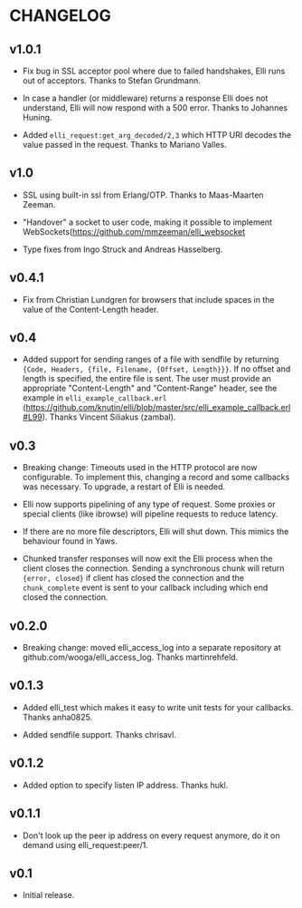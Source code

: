 # CHANGELOG

## v1.0.1

 * Fix bug in SSL acceptor pool where due to failed handshakes, Elli
   runs out of acceptors. Thanks to Stefan Grundmann.

 * In case a handler (or middleware) returns a response Elli does not
   understand, Elli will now respond with a 500 error. Thanks to
   Johannes Huning.

 * Added `elli_request:get_arg_decoded/2,3` which HTTP URI decodes the
   value passed in the request. Thanks to Mariano Valles.

## v1.0

 * SSL using built-in ssl from Erlang/OTP. Thanks to Maas-Maarten Zeeman.

 * "Handover" a socket to user code, making it possible to implement
   WebSockets(https://github.com/mmzeeman/elli_websocket

 * Type fixes from Ingo Struck and Andreas Hasselberg.

## v0.4.1

 * Fix from Christian Lundgren for browsers that include spaces in the
   value of the Content-Length header.

## v0.4

 * Added support for sending ranges of a file with sendfile by
   returning `{Code, Headers, {file, Filename, {Offset, Length}}}`. If
   no offset and length is specified, the entire file is sent. The
   user must provide an appropriate "Content-Length" and
   "Content-Range" header, see the example in
   `elli_example_callback.erl`
   (https://github.com/knutin/elli/blob/master/src/elli_example_callback.erl#L99). Thanks
   Vincent Siliakus (zambal).


## v0.3

 * Breaking change: Timeouts used in the HTTP protocol are now
   configurable. To implement this, changing a record and some
   callbacks was necessary. To upgrade, a restart of Elli is needed.

 * Elli now supports pipelining of any type of request. Some proxies
   or special clients (like ibrowse) will pipeline requests to reduce
   latency.

 * If there are no more file descriptors, Elli will shut down. This
   mimics the behaviour found in Yaws.

 * Chunked transfer responses will now exit the Elli process when the
   client closes the connection. Sending a synchronous chunk will
   return `{error, closed}` if client has closed the connection and
   the `chunk_complete` event is sent to your callback including which
   end closed the connection.

## v0.2.0

 * Breaking change: moved elli_access_log into a separate repository
   at github.com/wooga/elli_access_log. Thanks martinrehfeld.

## v0.1.3

 * Added elli_test which makes it easy to write unit tests for your
   callbacks. Thanks anha0825.

 * Added sendfile support. Thanks chrisavl.

## v0.1.2

 * Added option to specify listen IP address. Thanks hukl.

## v0.1.1

 * Don't look up the peer ip address on every request anymore, do it
   on demand using elli_request:peer/1.

## v0.1

 * Initial release.
